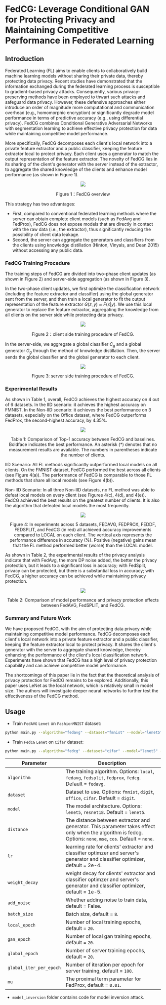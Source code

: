 # FedCG: Leverage Conditional GAN for Protecting Privacy and Maintaining Competitive Performance in Federated Learning

## Introduction

Federated Learning (FL) aims to enable clients to collaboratively build machine learning models without sharing their private data, thereby protecting data privacy. Recent studies have demonstrated that the information exchanged during the federated learning process is susceptible to gradient-based privacy attacks. Consequently, various privacy-preserving methods have been employed to thwart such attacks and safeguard data privacy. However, these defensive approaches either introduce an order of magnitude more computational and communication overhead (e.g., homomorphic encryption) or significantly degrade model performance in terms of predictive accuracy (e.g., using differential privacy). FedCG combines Conditional Generative Adversarial Networks with segmentation learning to achieve effective privacy protection for data while maintaining competitive model performance.

More specifically, FedCG decomposes each client's local network into a private feature extractor and a public classifier, keeping the feature extractor local to protect privacy. Each client uses a generator to match the output representation of the feature extractor. The novelty of FedCG lies in its sharing of the client's generator with the server instead of the extractor, to aggregate the shared knowledge of the clients and enhance model performance (as shown in Figure 1).

<p align="center">
  <img src="figs/clip_image002.png"/>
  <center>Figure 1：FedCG overview </center>
</p>



This strategy has two advantages: 

- First, compared to conventional federated learning methods where the server can obtain complete client models (such as FedAvg and FedProx), FedCG does not expose models that are directly in contact with the raw data (i.e., the extractor), thus significantly reducing the possibility of client data leakage. 
- Second, the server can aggregate the generators and classifiers from the clients using knowledge distillation (Hinton, Vinyals, and Dean 2015) without accessing any public data.

### FedCG Training Procedure

The training steps of FedCG are divided into two-phase client updates (as shown in Figure 2) and server-side aggregation (as shown in Figure 3). 

In the two-phase client updates, we first optimize the classification network (including the feature extractor and classifier) using the global generator sent from the server, and then train a local generator to fit the output representation of the feature extractor $G(z,y) \approx F(x|y)$. We use this local generator to replace the feature extractor, aggregating the knowledge from all clients on the server side while protecting data privacy.

<p align="center">
  <img src="figs/clip_image006.jpg"/>
  <center>Figure 2：client side training procedure of FedCG.</center>
</p>



In the server-side, we aggregate a global classifier $C_g$ and a global generator $G_g$ through the method of knowledge distillation. Then, the server sends the global classifier and the global generator to each client.

<p align="center">
  <img src="figs/clip_image008.jpg"/>
  <center>Figure 3: server side training procedure of FedCG.</center>
</p>



### Experimental Results

As shown in Table 1, overall, FedCG achieves the highest accuracy on 4 out of 6 datasets. In the IID scenario: it achieves the highest accuracy on FMNIST. In the Non-IID scenario: it achieves the best performance on 3 datasets, especially on the Office dataset, where FedCG outperforms FedProx, the second-highest accuracy, by 4.35%.

 <p align="center">
  <img src="figs/clip_image010.jpg"/>
  <center>Table 1: Comparison of Top-1 accuracy between FedCG and baselines. Boldface indicates the best performance. An asterisk (*) denotes that no measurement results are available. The numbers in parentheses indicate the number of clients.</center>
</p>


IID Scenario: All FL methods significantly outperformed local models on all clients. On the FMNIST dataset, FedCG performed the best across all clients (see Figure 4(a)). The performance of FedCG is comparable to those FL methods that share all local models (see Figure 4(b)).

Non-IID Scenario: In all three Non-IID datasets, no FL method was able to defeat local models on every client (see Figures 4(c), 4(d), and 4(e)). FedCG achieved the best results on the greatest number of clients. It is also the algorithm that defeated local models the most frequently.

<p align="center">
  <img src="figs/clip_image012.png"/>
  <center>Figure 4: In experiments across 5 datasets, FEDAVG, FEDPROX, FEDDF, FEDSPLIT, and FedCG (in red) all achieved accuracy improvements compared to LOCAL on each client. The vertical axis represents the performance difference in accuracy (%). Positive (negative) gains mean that the FL method performed better (worse) than the LOCAL model.</center>
</p>
 

As shown in Table 2, the experimental results of the privacy analysis indicate that with FedAvg, the more DP noise added, the better the privacy protection, but it leads to a significant loss in accuracy; with FedSplit, privacy can be protected, but there is a substantial loss in accuracy; with FedCG, a higher accuracy can be achieved while maintaining privacy protection.

<p align="center">
  <img src="figs/clip_image014.jpg"/>
  <center>Table 2: Comparison of model performance and privacy protection effects between FedAVG, FedSPLIT, and FedCG.</center>
</p>

### Summary and Future Work
We have proposed FedCG, with the aim of protecting data privacy while maintaining competitive model performance. FedCG decomposes each client's local network into a private feature extractor and a public classifier, keeping the feature extractor local to protect privacy. It shares the client's generator with the server to aggregate shared knowledge, thereby enhancing the performance of the client's local classification network. Experiments have shown that FedCG has a high level of privacy protection capability and can achieve competitive model performance.

The shortcomings of this paper lie in the fact that the theoretical analysis of privacy protection for FedCG remains to be explored. Additionally, this paper uses LeNet as the local network, which is relatively small in model size. The authors will investigate deeper neural networks to further test the effectiveness of the FedCG method.


## Usage
- Train `FedAVG` `Lenet` on `FashionMNIST` dataset:
```bash
python main.py --algorithm="fedavg" --dataset="fmnist" --model="lenet5" --seed=1 --gpu=1
```
- Train `FedCG` `Lenet` on `Cifar` dataset:
```bash
python main.py --algorithm="fedcg" --dataset="cifar" --model="lenet5" --seed=1 --gpu=1
```


| Parameter                      | Description                                 |
| ----------------------------- | ---------------------------------------- |
| `algorithm` | The training algorithm. Options: `local`, `fedavg`, `fedsplit`, `fedprox`, `fedcg`. Default = `fedavg`. |
| `dataset`      | Dataset to use. Options: `fmnist`, `digit`, `office`, `cifar`. Default = `digit`. |
| `model` | The model architecture. Options: `lenet5`, `resnet18`. Default = `lenet5`. |
| `distance`  | The distance between extractor and generator. This parameter takes effect only when the algorithm is fedcg. Options: `none`, `mse`, `cos`. Default = `none`. |
| `lr` | learning rate for clients' extractor and classifier optimzer and server's generator and classifier optimizer, default = 2e-4. |
| `weight_decay` | weight decay for clients' extractor and classifier optimzer and server's generator and classifier optimizer, default = 1e-5. |
| `add_noise` | Whether adding noise to train data, default = False. |
| `batch_size` | Batch size, default = `8`. |
| `local_epoch` | Number of local training epochs, default = `20`. |
| `gan_epoch` | Number of local gan training epochs, default = `20`. |
| `global_epoch` | Number of server training epochs, default = `20`. |
| `global_iter_per_epoch` | Number of iteration per epoch for server training, default = `100`. |
| `mu` | The proximal term parameter for FedProx, default = `0.01`. |

- `model_inversion` folder contains code for model inversion attack.
